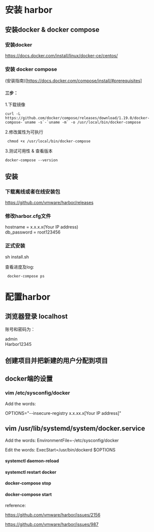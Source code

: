 # 安装 harbor   

##  安装docker & docker compose    

###   安装docker 

https://docs.docker.com/install/linux/docker-ce/centos/

###   安装 docker compose

(安装指南)[https://docs.docker.com/compose/install/#prerequisites]     

####  三步：   
1.下载镜像       


```
curl -L https://github.com/docker/compose/releases/download/1.19.0/docker-compose-`uname -s`-`uname -m` -o /usr/local/bin/docker-compose
```


2.修改属性为可执行    

```
 chmod +x /usr/local/bin/docker-compose 
```
    
 
3.测试可用性 & 查看版本      


```
docker-compose --version       
```
 


##  安装   

###   下载离线或者在线安装包    
https://github.com/vmware/harbor/releases   

###   修改harbor.cfg文件

hostname = x.x.x.x(Your IP address)   
db_password = root123456    

###   正式安装    
sh   install.sh     

查看进度及log:    

```
 docker-compose ps   
```

 


#  配置harbor  

##   浏览器登录 localhost     

账号和密码为：  

admin    
Harbor12345     

##  创建项目并把新建的用户分配到项目

##   docker端的设置   


###   vim /etc/sysconfig/docker 

Add the words: 

OPTIONS="--insecure-registry x.x.xx.x[Your IP address]"


## vim /usr/lib/systemd/system/docker.service

Add the words: EnvironmentFile=-/etc/sysconfig/docker   

Edit the words: ExecStart=/usr/bin/dockerd $OPTIONS

####  systemctl daemon-reload      
####  systemctl restart docker      
####  docker-compose stop      
####  docker-compose start          





reference:

https://github.com/vmware/harbor/issues/2156    

https://github.com/vmware/harbor/issues/987    



